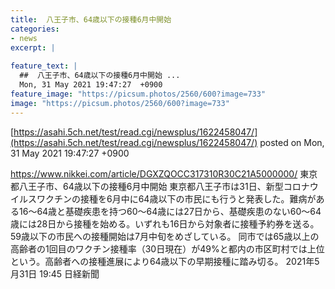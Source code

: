 ```yaml
---
title:  八王子市、64歳以下の接種6月中開始  
categories:
- news
excerpt: |
  
feature_text: |
  ##  八王子市、64歳以下の接種6月中開始 ...
  Mon, 31 May 2021 19:47:27  +0900
feature_image: "https://picsum.photos/2560/600?image=733"
image: "https://picsum.photos/2560/600?image=733"
---
```


[https://asahi.5ch.net/test/read.cgi/newsplus/1622458047/](https://asahi.5ch.net/test/read.cgi/newsplus/1622458047/)
posted on Mon, 31 May 2021 19:47:27  +0900

<!--more-->

https://www.nikkei.com/article/DGXZQOCC317310R30C21A5000000/ 東京都八王子市、64歳以下の接種6月中開始 東京都八王子市は31日、新型コロナウイルスワクチンの接種を6月中に64歳以下の市民にも行うと発表した。難病がある16〜64歳と基礎疾患を持つ60〜64歳には27日から、基礎疾患のない60〜64歳には28日から接種を始める。いずれも16日から対象者に接種予約券を送る。59歳以下の市民への接種開始は7月中旬をめざしている。 同市では65歳以上の高齢者の1回目のワクチン接種率（30日現在）が49%と都内の市区町村では上位という。高齢者への接種進展により64歳以下の早期接種に踏み切る。 2021年5月31日 19:45 日経新聞
